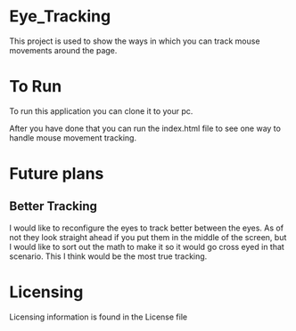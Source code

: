 # Eye_Tracking
This project is used to show the ways in which you can track mouse movements around the page. 

# To Run
To run this application you can clone it to your pc. 

After you have done that you can run the index.html file to see one way to handle mouse movement tracking.

# Future plans

## Better Tracking
I would like to reconfigure the eyes to track better between the eyes. As of not they look straight ahead if you put them in the middle of the screen, but I would like to sort out the math to make it so it would go cross eyed in that scenario. This I think would be the most true tracking.



# Licensing
Licensing information is found in the License file
